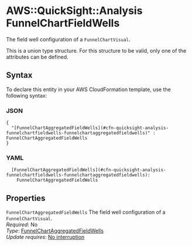 # AWS::QuickSight::Analysis FunnelChartFieldWells<a name="aws-properties-quicksight-analysis-funnelchartfieldwells"></a>

The field well configuration of a `FunnelChartVisual`\.

This is a union type structure\. For this structure to be valid, only one of the attributes can be defined\.

## Syntax<a name="aws-properties-quicksight-analysis-funnelchartfieldwells-syntax"></a>

To declare this entity in your AWS CloudFormation template, use the following syntax:

### JSON<a name="aws-properties-quicksight-analysis-funnelchartfieldwells-syntax.json"></a>

```
{
  "[FunnelChartAggregatedFieldWells](#cfn-quicksight-analysis-funnelchartfieldwells-funnelchartaggregatedfieldwells)" : FunnelChartAggregatedFieldWells
}
```

### YAML<a name="aws-properties-quicksight-analysis-funnelchartfieldwells-syntax.yaml"></a>

```
  [FunnelChartAggregatedFieldWells](#cfn-quicksight-analysis-funnelchartfieldwells-funnelchartaggregatedfieldwells): 
    FunnelChartAggregatedFieldWells
```

## Properties<a name="aws-properties-quicksight-analysis-funnelchartfieldwells-properties"></a>

`FunnelChartAggregatedFieldWells`  <a name="cfn-quicksight-analysis-funnelchartfieldwells-funnelchartaggregatedfieldwells"></a>
The field well configuration of a `FunnelChartVisual`\.  
*Required*: No  
*Type*: [FunnelChartAggregatedFieldWells](aws-properties-quicksight-analysis-funnelchartaggregatedfieldwells.md)  
*Update requires*: [No interruption](https://docs.aws.amazon.com/AWSCloudFormation/latest/UserGuide/using-cfn-updating-stacks-update-behaviors.html#update-no-interrupt)